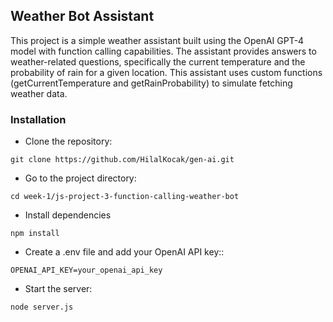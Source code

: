 ## Weather Bot Assistant

This project is a simple weather assistant built using the OpenAI GPT-4 model with function calling capabilities. The assistant provides answers to weather-related questions, specifically the current temperature and the probability of rain for a given location. This assistant uses custom functions (getCurrentTemperature and getRainProbability) to simulate fetching weather data.

### Installation

- Clone the repository:

```
git clone https://github.com/HilalKocak/gen-ai.git
```

- Go to the project directory:

```
cd week-1/js-project-3-function-calling-weather-bot
```

- Install dependencies

```
npm install
```

- Create a .env file and add your OpenAI API key::

```
OPENAI_API_KEY=your_openai_api_key
```

- Start the server:

```
node server.js
```

